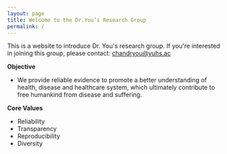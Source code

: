 ```yaml
---
layout: page
title: Welcome to the Dr.You’s Research Group
permalink: /
---
```

This is a website to introduce Dr. You's research group.
If you're interested in joining this group, please contact: chandryou@yuhs.ac

**Objective**
- We provide reliable evidence to promote a better understanding of health,  disease and healthcare system, which ultimately contribute to free humankind from disease and suffering.

**Core Values**

- Reliability
- Transparency
- Reproducibility
- Diversity
